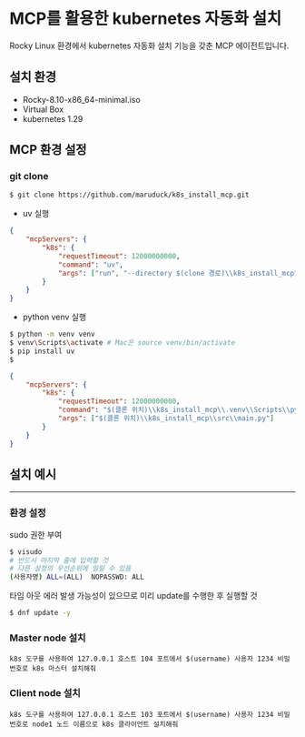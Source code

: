 # MCP를 활용한 kubernetes 자동화 설치

Rocky Linux 환경에서 kubernetes 자동화 설치 기능을 갖춘 MCP 에이전트입니다.

## 설치 환경

- Rocky-8.10-x86_64-minimal.iso
- Virtual Box
- kubernetes 1.29

## MCP 환경 설정

### git clone

```bash
$ git clone https://github.com/maruduck/k8s_install_mcp.git
```

- uv 실행

```json
{
    "mcpServers": {
        "k8s": {
            "requestTimeout": 12000000000,
            "command": "uv",
            "args": ["run", "--directory $(clone 경로)\\k8s_install_mcp", "k8s-install-mcp"]
        }  
    }
}
```

- python venv 실행

```bash
$ python -m venv venv
$ venv\Scripts\activate # Mac은 source venv/bin/activate
$ pip install uv
$ 
```

```json
{
    "mcpServers": {
        "k8s": {
            "requestTimeout": 12000000000,
            "command": "$(클론 위치)\\k8s_install_mcp\\.venv\\Scripts\\python.exe",
            "args": ["$(클론 위치)\\k8s_install_mcp\\src\\main.py"]
        }
    }
}
```


## 설치 예시

---

### 환경 설정

sudo 권한 부여
```bash
$ visudo  
# 반드시 마지막 줄에 입력할 것
# 다른 설정의 우선순위에 밀릴 수 있음
(사용자명) ALL=(ALL)  NOPASSWD: ALL 
```

타임 아웃 에러 발생 가능성이 있으므로 미리 update를 수행한 후 실행할 것
```bash
$ dnf update -y
```

### Master node 설치
```
k8s 도구를 사용하여 127.0.0.1 호스트 104 포트에서 $(username) 사용자 1234 비밀번호로 k8s 마스터 설치해줘 
```

### Client node 설치
```
k8s 도구를 사용하여 127.0.0.1 호스트 103 포트에서 $(username) 사용자 1234 비밀번호로 node1 노드 이름으로 k8s 클라이언트 설치해줘 
```
